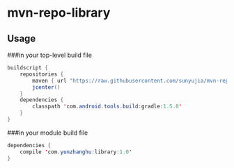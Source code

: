 # mvn-repo-library


## Usage
###in your top-level build file

```java
buildscript {
    repositories {
        maven { url "https://raw.githubusercontent.com/sunyujia/mvn-repo-library/master/released" }
        jcenter()
    }
    dependencies {
        classpath 'com.android.tools.build:gradle:1.5.0'
    }
}
```
###in your module build file

```java
dependencies {
    compile 'com.yunzhanghu:library:1.0'
}
```





